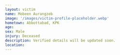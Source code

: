```yaml
---
layout: victim
name: Mobeen Aurangzeb
image: '/images/victim-profile-placeholder.webp'
hometown: Abbottabad, KPK
age:
sex: Male
injury: Deceased
description: Verified details will be updated soon.
location:
---
```

